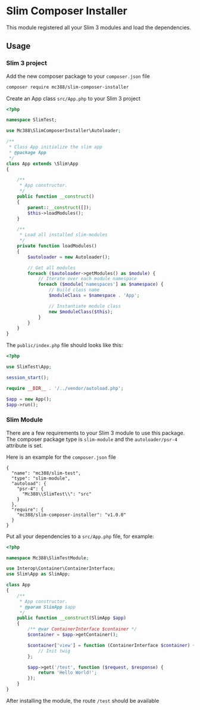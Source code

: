 # Slim Composer Installer

This module registered all your Slim 3 modules and load the dependencies.

## Usage

### Slim 3 project

Add the new composer package to your `composer.json` file

```bash
composer require mc388/slim-composer-installer
```

Create an App class `src/App.php` to your Slim 3 project

```php
<?php

namespace SlimTest;

use Mc388\SlimComposerInstaller\Autoloader;

/**
 * Class App initialize the slim app
 * @package App
 */
class App extends \Slim\App
{

    /**
     * App constructor.
     */
    public function __construct()
    {
        parent::__construct([]);
        $this->loadModules();
    }

    /**
     * Load all installed slim-modules
     */
    private function loadModules()
    {
        $autoloader = new Autoloader();

        // Get all modules
        foreach ($autoloader->getModules() as $module) {
            // Iterate over each module namespace
            foreach ($module['namespaces'] as $namespace) {
                // Build class name
                $moduleClass = $namespace . 'App';

                // Instantiate module class
                new $moduleClass($this);
            }
        }
    }
}

```

The `public/index.php` file should looks like this:

```php
<?php

use SlimTest\App;

session_start();

require __DIR__ . '/../vendor/autoload.php';

$app = new App();
$app->run();
```

### Slim Module

There are a few requirements to your Slim 3 module to use this package.
The composer package type is `slim-module` and the `autoloader/psr-4` attribute is set.


Here is an example for the `composer.json` file

```
{
  "name": "mc388/slim-test",
  "type": "slim-module",
  "autoload": {
    "psr-4": {
      "Mc388\\SlimTest\\": "src"
    }
  },
  "require": {
    "mc388/slim-composer-installer": "v1.0.0"
  }
}
```


Put all your dependencies to a `src/App.php` file, for example:

```php
<?php

namespace Mc388\SlimTestModule;

use Interop\Container\ContainerInterface;
use Slim\App as SlimApp;

class App
{
    /**
     * App constructor.
     * @param SlimApp $app
     */
    public function __construct(SlimApp $app)
    {
        /** @var ContainerInterface $container */
        $container = $app->getContainer();

        $container['view'] = function (ContainerInterface $container) {
            // Init twig
        };

        $app->get('/test', function ($request, $response) {
            return 'Hello World!';
        });
    }
}
```

 After installing the module, the route `/test` should be available
